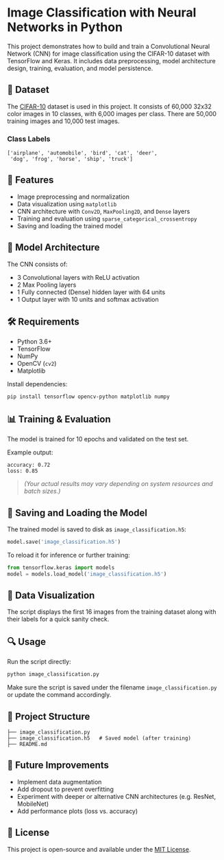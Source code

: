 # Image Classification with Neural Networks in Python

This project demonstrates how to build and train a Convolutional Neural Network (CNN) for image classification using the CIFAR-10 dataset with TensorFlow and Keras. It includes data preprocessing, model architecture design, training, evaluation, and model persistence.

## 📁 Dataset

The [CIFAR-10](https://www.cs.toronto.edu/~kriz/cifar.html) dataset is used in this project. It consists of 60,000 32x32 color images in 10 classes, with 6,000 images per class. There are 50,000 training images and 10,000 test images.

### Class Labels

```
['airplane', 'automobile', 'bird', 'cat', 'deer', 
 'dog', 'frog', 'horse', 'ship', 'truck']
```

## 🚀 Features

- Image preprocessing and normalization
- Data visualization using `matplotlib`
- CNN architecture with `Conv2D`, `MaxPooling2D`, and `Dense` layers
- Training and evaluation using `sparse_categorical_crossentropy`
- Saving and loading the trained model

## 🧪 Model Architecture

The CNN consists of:

- 3 Convolutional layers with ReLU activation
- 2 Max Pooling layers
- 1 Fully connected (Dense) hidden layer with 64 units
- 1 Output layer with 10 units and softmax activation

## 🛠️ Requirements

- Python 3.6+
- TensorFlow
- NumPy
- OpenCV (`cv2`)
- Matplotlib

Install dependencies:

```bash
pip install tensorflow opencv-python matplotlib numpy
```

## 📊 Training & Evaluation

The model is trained for 10 epochs and validated on the test set.

Example output:

```
accuracy: 0.72
loss: 0.85
```

> *(Your actual results may vary depending on system resources and batch sizes.)*

## 💾 Saving and Loading the Model

The trained model is saved to disk as `image_classification.h5`:

```python
model.save('image_classification.h5')
```

To reload it for inference or further training:

```python
from tensorflow.keras import models
model = models.load_model('image_classification.h5')
```

## 📸 Data Visualization

The script displays the first 16 images from the training dataset along with their labels for a quick sanity check.

## 🔍 Usage

Run the script directly:

```bash
python image_classification.py
```

Make sure the script is saved under the filename `image_classification.py` or update the command accordingly.

## 📂 Project Structure

```
├── image_classification.py
├── image_classification.h5   # Saved model (after training)
├── README.md
```

## 🧠 Future Improvements

- Implement data augmentation
- Add dropout to prevent overfitting
- Experiment with deeper or alternative CNN architectures (e.g. ResNet, MobileNet)
- Add performance plots (loss vs. accuracy)

## 📜 License

This project is open-source and available under the [MIT License](https://opensource.org/licenses/MIT).
